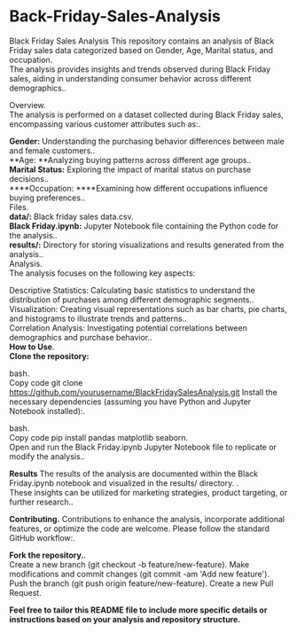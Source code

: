 # Back-Friday-Sales-Analysis

Black Friday Sales Analysis
This repository contains an analysis of Black Friday sales data categorized based on Gender, Age, Marital status, and occupation.<br> The analysis provides insights and trends observed during Black Friday sales, aiding in understanding consumer behavior across different demographics..<br> 

Overview.<br> 
The analysis is performed on a dataset collected during Black Friday sales, encompassing various customer attributes such as:.<br> 

**Gender:** Understanding the purchasing behavior differences between male and female customers..<br> 
**Age: **Analyzing buying patterns across different age groups..<br> 
**Marital Status:** Exploring the impact of marital status on purchase decisions..<br> 
****Occupation: ****Examining how different occupations influence buying preferences..<br> 
Files.<br> 
**data/:** Black friday sales data.csv.<br> 
**Black Friday.ipynb:** Jupyter Notebook file containing the Python code for the analysis..<br> 
**results/:** Directory for storing visualizations and results generated from the analysis..<br> 
Analysis.<br> 
The analysis focuses on the following key aspects:<br> 

Descriptive Statistics: Calculating basic statistics to understand the distribution of purchases among different demographic segments..<br> 
Visualization: Creating visual representations such as bar charts, pie charts, and histograms to illustrate trends and patterns..<br> 
Correlation Analysis: Investigating potential correlations between demographics and purchase behavior..<br> 
**How to Use**.<br> 
**Clone the repository:**

bash.<br> 
Copy code
git clone https://github.com/yourusername/BlackFridaySalesAnalysis.git
Install the necessary dependencies (assuming you have Python and Jupyter Notebook installed):.<br> 

bash.<br> 
Copy code
pip install pandas matplotlib seaborn.<br> 
Open and run the Black Friday.ipynb Jupyter Notebook file to replicate or modify the analysis..<br> 

**Results**
The results of the analysis are documented within the Black Friday.ipynb notebook and visualized in the results/ directory. .<br> These insights can be utilized for marketing strategies, product targeting, or further research..<br> 

**Contributing.**
Contributions to enhance the analysis, incorporate additional features, or optimize the code are welcome. Please follow the standard GitHub workflow:.<br> 

**Fork the repository.**.<br> 
Create a new branch (git checkout -b feature/new-feature).
Make modifications and commit changes (git commit -am 'Add new feature').
Push the branch (git push origin feature/new-feature).
Create a new Pull Request.


**Feel free to tailor this README file to include more specific details or instructions based on your analysis and repository structure.**







